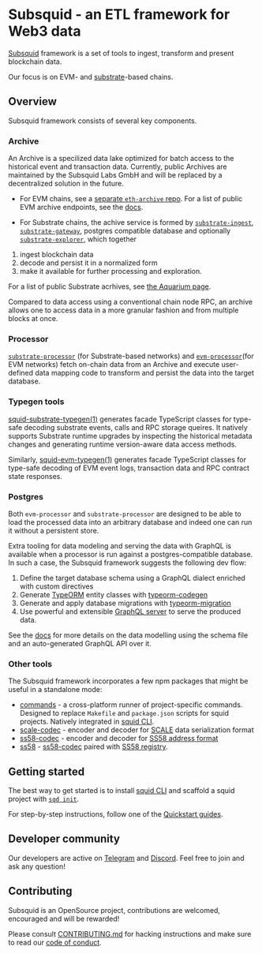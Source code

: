 # Subsquid - an ETL framework for Web3 data

[Subsquid](https://subsquid.io/) framework is a set of tools to ingest, transform and present blockchain data.

Our focus is on EVM- and [substrate](https://substrate.io)-based chains.

## Overview

Subsquid framework consists of several key components.

### Archive

An Archive is a specilized data lake optimized for batch access to the historical event and transaction data. Currently, public Archives are maintained by the Subsquid Labs GmbH and will be replaced by a decentralized solution in the future.

- For EVM chains, see a [separate `eth-archive` repo](https://github.com/subsquid/eth-archive). For a list of public EVM archive endpoints, see the 
[docs](https://docs.subsquid.io/develop-a-squid/evm-processor/configuration/).

- For Substrate chains, the achive service is formed by [`substrate-ingest`](substrate/substrate-ingest),
[`substrate-gateway`](https://github.com/subsquid/substrate-gateway), postgres compatible database
and optionally [`substrate-explorer`](substrate/substrate-explorer), which together

1. ingest blockchain data
2. decode and persist it in a normalized form
3. make it available for further processing and exploration.

For a list of public Substrate acrhives, see [the Aquarium page](https://app.subsquid.io/archives).

Compared to data access using a conventional chain node RPC, an archive allows one to access data in a more granular fashion and from multiple blocks at once. 


### Processor

[`substrate-processor`](substrate/substrate-processor) (for Substrate-based networks) and [`evm-processor`](https://github.com/subsquid/evm-processor)(for EVM networks) fetch on-chain data from an Archive and execute user-defined data mapping code to transform and persist the data into the target database.

### Typegen tools

[squid-substrate-typegen(1)](substrate/substrate-typegen) generates facade TypeScript classes
for type-safe decoding substrate events, calls and RPC storage queires. It natively supports Substrate runtime upgrades by inspecting the historical metadata changes and generating runtime version-aware data access methods. 

Similarly, [squid-evm-typegen(1)](evm/evm-typegen) generates facade TypeScript classes for type-safe decoding of EVM event logs, transaction data and RPC contract state responses.  

### Postgres

Both `evm-processor` and `substrate-processor` are designed to be able to load the processed data into an arbitrary database and indeed one can run it without a persistent store. 

Extra tooling for data modeling and serving the data with GraphQL is available when a processor is run against a postgres-compatible database. In such a case, the Subsquid framework suggests the following dev flow:

1. Define the target database schema using a GraphQL dialect enriched with custom directives
2. Generate [TypeORM](https://typeorm.io) entity classes with [typeorm-codegen](typeorm/typeorm-codegen)
3. Generate and apply database migrations with [typeorm-migration](typeorm/typeorm-migration)
4. Use powerful and extensible [GraphQL server](graphql/graphql-server) to serve the produced data.

See the [docs](https://docs.subsquid.io) for more details on the data modelling using the schema file and an auto-generated GraphQL API over it.

### Other tools

The Subsquid framework incorporates a few npm packages that might be useful in a standalone mode:

* [commands](util/commands) - a cross-platform runner of project-specific commands. Designed to replace `Makefile` and `package.json` scripts for squid projects. Natively integrated in [squid CLI](https://github.com/subsquid/squid-cli).
* [scale-codec](substrate/scale-codec) - encoder and decoder for [SCALE](https://docs.substrate.io/reference/scale-codec/) data serialization format
* [ss58-codec](substrate/ss58-codec) - encoder and decoder for [SS58 address format](https://docs.substrate.io/v3/advanced/ss58/)
* [ss58](substrate/ss58) - [ss58-codec](substrate/ss58-codec) paired with [SS58 registry](https://github.com/paritytech/ss58-registry).

## Getting started

The best way to get started is to install [squid CLI](https://github.com/subsquid/squid-cli) and scaffold a squid project with [`sqd init`](https://docs.subsquid.io/squid-cli/init/). 

For step-by-step instructions, follow one of the [Quickstart guides](https://docs.subsquid.io/quickstart/).

## Developer community

Our developers are active on [Telegram](https://t.me/HydraDevs) and [Discord](https://discord.gg/subsquid). Feel free to join and ask any question!

## Contributing

Subsquid is an OpenSource project, contributions are welcomed, encouraged and will be rewarded!

Please consult [CONTRIBUTING.md](CONTRIBUTING.md) for hacking instructions
and make sure to read our [code of conduct](CODE_OF_CONDUCT.md).
